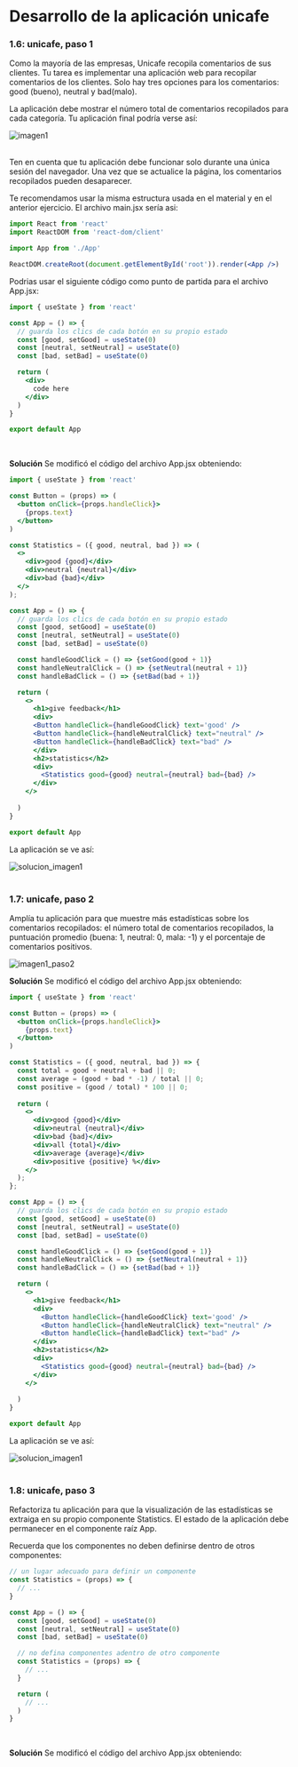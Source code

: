 # Desarrollo de la aplicación unicafe

### 1.6: unicafe, paso 1

Como la mayoría de las empresas, Unicafe recopila comentarios de sus clientes. Tu tarea es implementar una aplicación web para recopilar comentarios de los clientes. Solo hay tres opciones para los comentarios: good (bueno), neutral y bad(malo).

La aplicación debe mostrar el número total de comentarios recopilados para cada categoría. Tu aplicación final podría verse así:

![imagen1](./images/Consignas/imagen1_paso1.png)
<br></br>

Ten en cuenta que tu aplicación debe funcionar solo durante una única sesión del navegador. Una vez que se actualice la página, los comentarios recopilados pueden desaparecer.

Te recomendamos usar la misma estructura usada en el material y en el anterior ejercicio. El archivo main.jsx sería asi:

```jsx
import React from 'react'
import ReactDOM from 'react-dom/client'

import App from './App'

ReactDOM.createRoot(document.getElementById('root')).render(<App />)
```

Podrias usar el siguiente código como punto de partida para el archivo App.jsx:

```jsx
import { useState } from 'react'

const App = () => {
  // guarda los clics de cada botón en su propio estado
  const [good, setGood] = useState(0)
  const [neutral, setNeutral] = useState(0)
  const [bad, setBad] = useState(0)

  return (
    <div>
      code here
    </div>
  )
}

export default App
```
<br>

**Solución** 
Se modificó el código del archivo App.jsx obteniendo:

```jsx
import { useState } from 'react'

const Button = (props) => (
  <button onClick={props.handleClick}>
    {props.text}
  </button>
)

const Statistics = ({ good, neutral, bad }) => (
  <>
    <div>good {good}</div>
    <div>neutral {neutral}</div>
    <div>bad {bad}</div>
  </>
);

const App = () => {
  // guarda los clics de cada botón en su propio estado
  const [good, setGood] = useState(0)
  const [neutral, setNeutral] = useState(0)
  const [bad, setBad] = useState(0)

  const handleGoodClick = () => {setGood(good + 1)}
  const handleNeutralClick = () => {setNeutral(neutral + 1)}
  const handleBadClick = () => {setBad(bad + 1)}

  return (
    <>
      <h1>give feedback</h1>
      <div>      
      <Button handleClick={handleGoodClick} text='good' />
      <Button handleClick={handleNeutralClick} text="neutral" />
      <Button handleClick={handleBadClick} text="bad" />      
      </div>
      <h2>statistics</h2>
      <div>
        <Statistics good={good} neutral={neutral} bad={bad} />
      </div>
    </>
    
  )
}

export default App

```

La aplicación se ve así:

![solucion_imagen1](./images/solucion_imagen1_paso1.png)
<br></br>

### 1.7: unicafe, paso 2

Amplía tu aplicación para que muestre más estadísticas sobre los comentarios recopilados: el número total de comentarios recopilados, la puntuación promedio (buena: 1, neutral: 0, mala: -1) y el porcentaje de comentarios positivos.

![imagen1_paso2](./images/Consignas/imagen1_paso2.png)
<br>

**Solución** 
Se modificó el código del archivo App.jsx obteniendo:

```jsx
import { useState } from 'react'

const Button = (props) => (
  <button onClick={props.handleClick}>
    {props.text}
  </button>
)

const Statistics = ({ good, neutral, bad }) => {
  const total = good + neutral + bad || 0;
  const average = (good + bad * -1) / total || 0;
  const positive = (good / total) * 100 || 0;
  
  return (
    <>
      <div>good {good}</div>
      <div>neutral {neutral}</div>
      <div>bad {bad}</div>
      <div>all {total}</div>
      <div>average {average}</div>
      <div>positive {positive} %</div>
    </>
  );
};

const App = () => {
  // guarda los clics de cada botón en su propio estado
  const [good, setGood] = useState(0)
  const [neutral, setNeutral] = useState(0)
  const [bad, setBad] = useState(0)

  const handleGoodClick = () => {setGood(good + 1)}
  const handleNeutralClick = () => {setNeutral(neutral + 1)}
  const handleBadClick = () => {setBad(bad + 1)}

  return (
    <>
      <h1>give feedback</h1>
      <div>      
        <Button handleClick={handleGoodClick} text='good' />
        <Button handleClick={handleNeutralClick} text="neutral" />
        <Button handleClick={handleBadClick} text="bad" />      
      </div>
      <h2>statistics</h2>
      <div>
        <Statistics good={good} neutral={neutral} bad={bad} />
      </div>
    </>
    
  )
}

export default App
```

La aplicación se ve así:

![solucion_imagen1](./images/solucion_imagen1_paso2.png)
<br></br>

### 1.8: unicafe, paso 3

Refactoriza tu aplicación para que la visualización de las estadísticas se extraiga en su propio componente Statistics. El estado de la aplicación debe permanecer en el componente raíz App.

Recuerda que los componentes no deben definirse dentro de otros componentes:

```jsx
// un lugar adecuado para definir un componente
const Statistics = (props) => {
  // ...
}

const App = () => {
  const [good, setGood] = useState(0)
  const [neutral, setNeutral] = useState(0)
  const [bad, setBad] = useState(0)

  // no defina componentes adentro de otro componente
  const Statistics = (props) => {
    // ...
  }

  return (
    // ...
  )
}
```
<br>

**Solución** 
Se modificó el código del archivo App.jsx obteniendo:

```jsx

```



